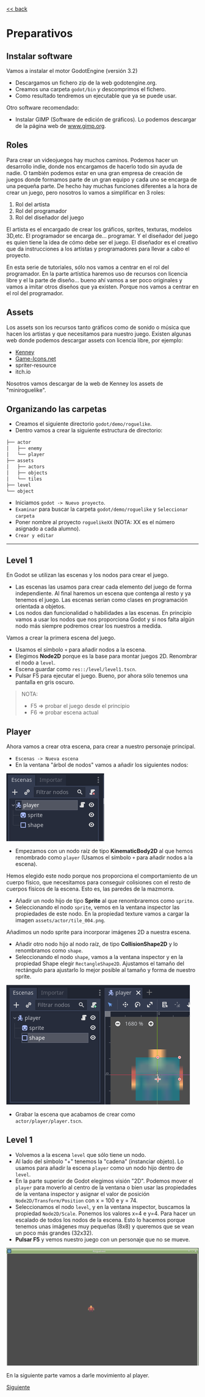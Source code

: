[<< back](README.md)

# Preparativos

## Instalar software

Vamos a instalar el motor GodotEngine (versión 3.2)
* Descargamos un fichero zip de la web godotengine.org.
* Creamos una carpeta `godot/bin` y descomprimos el fichero.
* Como resultado tendremos un ejecutable que ya se puede usar.

Otro software recomendado:
* Instalar GIMP (Software de edición de gráficos). Lo podemos descargar de la página web de www.gimp.org.

## Roles

Para crear un videojuegos hay muchos caminos. Podemos hacer un desarrollo indie, donde nos encargamos de hacerlo todo sin ayuda de nadie. O también podemos estar en una gran empresa de creación de juegos donde formamos parte de un gran equipo y cada uno se encarga de una pequeña parte. De hecho hay muchas funciones diferentes a la hora de crear un juego, pero nosotros lo vamos a simplificar en 3 roles:
1. Rol del artista
1. Rol del programador
1. Rol del diseñador del juego

El artista es el encargado de crear los gráficos, sprites, texturas, modelos 3D,etc. El programador se encarga de... programar. Y el diseñador del juego es quien tiene la idea de cómo debe ser el juego. El diseñador es el creativo que da instrucciones a los artistas y programadores para llevar a cabo el proyecto.

En esta serie de tutoriales, sólo nos vamos a centrar en el rol del programador. En la parte artística haremos uso de recursos con licencia libre y el la parte de diseño... bueno ahí vamos a ser poco originales y vamos a imitar otros diseños que ya existen. Porque nos vamos a centrar en el rol del programador.

## Assets

Los assets son los recursos tanto gráficos como de sonido o música que hacen los artistas y que necesitamos para nuestro juego. Existen algunas web donde podemos descargar assets con licencia libre, por ejemplo:
* [Kenney](https://www.kenney.nl/)
* [Game-Icons.net](https://game-icons.net/)
* spriter-resource
* itch.io

Nosotros vamos descargar de la web de Kenney los assets de "miniroguelike".

## Organizando las carpetas

* Creamos el siguiente directorio `godot/demo/roguelike`.
* Dentro vamos a crear la siguiente estructura de directorio:

```
├── actor
│   ├── enemy
│   └── player
├── assets
│   ├── actors
│   ├── objects
│   └── tiles
├── level
└── object
```
* Iniciamos `godot -> Nuevo proyecto`.
* `Examinar` para buscar la carpeta `godot/demo/roguelike` y `Seleccionar carpeta`
* Poner nombre al proyecto `roguelikeXX` (NOTA: XX es el número asignado a cada alumno).
* `Crear y editar`

---
## Level 1

En Godot se utilizan las escenas y los nodos para crear el juego.
* Las escenas las usamos para crear cada elemento del juego de forma independiente. Al final haremos un escena que contenga al resto y ya tenemos el juego. Las escenas serían como clases en programación orientada a objetos.
* Los nodos dan funcionalidad o habilidades a las escenas. En principio vamos a usar los nodos que nos proporciona Godot y si nos falta algún nodo más siempre podremos crear los nuestros a medida.

Vamos a crear la primera escena del juego.
* Usamos el símbolo `+` para añadir nodos a la escena.
* Elegimos **Node2D** porque es la base para montar juegos 2D. Renombrar el nodo a `level`.
* Escena guardar como `res::/level/level1.tscn`.
* Pulsar F5 para ejecutar el juego. Bueno, por ahora sólo tenemos una pantalla en gris oscuro.

> NOTA:
> * F5 => probar el juego desde el principio
> * F6 => probar escena actual

## Player

Ahora vamos a crear otra escena, para crear a nuestro personaje principal.
* `Escenas -> Nueva escena`
* En la ventana "árbol de nodos" vamos a añadir los siguientes nodos:

![](images/player-node-tree.png)

* Empezamos con un nodo raíz de tipo **KinematicBody2D** al que hemos renombrado como `player` (Usamos el símbolo `+` para añadir nodos a la escena).

Hemos elegido este nodo porque nos proporciona el comportamiento de un cuerpo físico, que necesitamos para conseguir colisiones con el resto de cuerpos físicos de la escena. Esto es, las paredes de la mazmorra.

* Añadir un nodo hijo de tipo **Sprite** al que renombraremos como `sprite`.
* Seleccionando el nodo `sprite`, vemos en la ventana inspector las propiedades de este nodo. En la propiedad texture vamos a cargar la imagen `assets/actor/tile_004.png`.

Añadimos un nodo sprite para incorporar imágenes 2D a nuestra escena.

* Añadir otro nodo hijo al nodo raíz, de tipo **CollisionShape2D** y lo renombramos como `shape`.
* Seleccionando el nodo `shape`, vamos a la ventana inspector y en la propiedad Shape elegir `RectangleShape2D`. Ajustamos el tamaño del rectángulo para ajustarlo lo mejor posible al tamaño y forma de nuestro sprite.

![](images/player-scene.png)

* Grabar la escena que acabamos de crear como `actor/player/player.tscn`.

## Level 1

* Volvemos a la escena `level` que sólo tiene un nodo.
* Al lado del símbolo "+" tenemos la "cadena" (instanciar objeto). Lo usamos para añadir la escena `player` como un nodo hijo dentro de `level`.
* En la parte superior de Godot elegimos visión "2D". Podemos mover el `player` para moverlo al centro de la ventana o bien usar las propiedades de la ventana inspector y asignar el valor de posición `Node2D/Transform/Position` con x = 100 e y = 74.
* Seleccionamos el nodo `level`, y en la ventana inspector, buscamos la propiedad `Node2D/Scale`. Ponemos los valores x=4 e y=4. Para hacer un escalado de todos los nodos de la escena. Esto lo hacemos porque tenemos unas imágenes muy pequeñas (8x8) y queremos que se vean un poco más grandes (32x32).
* **Pulsar F5** y vemos nuestro juego con un personaje que no se mueve.

![](images/level1-player.png)

En la siguiente parte vamos a darle movimiento al player.

[Siguiente](02-mover.md)
